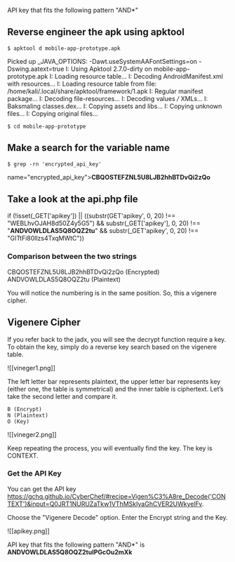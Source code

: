 API key that fits the following pattern "AND*"
## Reverse engineer the apk using apktool

`$ apktool d mobile-app-prototype.apk`

Picked up _JAVA_OPTIONS: -Dawt.useSystemAAFontSettings=on -Dswing.aatext=true
I: Using Apktool 2.7.0-dirty on mobile-app-prototype.apk
I: Loading resource table...
I: Decoding AndroidManifest.xml with resources...
I: Loading resource table from file: /home/kali/.local/share/apktool/framework/1.apk
I: Regular manifest package...
I: Decoding file-resources...
I: Decoding values */* XMLs...
I: Baksmaling classes.dex...
I: Copying assets and libs...
I: Copying unknown files...
I: Copying original files...

`$ cd mobile-app-prototype`

## Make a search for the variable name
`$ grep -rn 'encrypted_api_key'`

name="encrypted_api_key">**CBQOSTEFZNL5U8LJB2hhBTDvQi2zQo**

## Take a look at the api.php file
if (!isset(_GET['apikey']) || ((substr(GET'apikey', 0, 20) !== "WEBLhvOJAH8d50Z4y5G5") && substr(_GET['apikey'], 0, 20) !== "**ANDVOWLDLAS5Q8OQZ2tu**" && substr(_GET'apikey', 0, 20) !== "GITtFi80llzs4TxqMWtC"))

### Comparison between the two strings

CBQOSTEFZNL5U8LJB2hhBTDvQi2zQo (Encrypted)
ANDVOWLDLAS5Q8OQZ2tu                     (Plaintext)

You will notice the numbering is in the same position. So, this a vigenere cipher.

## Vigenere Cipher
If you refer back to the jadx, you will see the decrypt function require a key. To obtain the key, simply do a reverse key search based on the vigenere table.

![[vineger1.png]]

The left letter bar represents plaintext, the upper letter bar represents key (either one, the table is symmetrical) and the inner table is ciphertext. Let’s take the second letter and compare it.

```
B (Encrypt)
N (Plaintext)
O (Key)
```

![[vineger2.png]]

Keep repeating the process, you will eventually find the key. The key is CONTEXT.

### Get the API Key
You can get the API key https://gchq.github.io/CyberChef/#recipe=Vigen%C3%A8re_Decode('CONTEXT')&input=Q0JRT1NURUZaTkw1VThMSkIyaGhCVER2UWkyelFv.

Choose the "Vigenere Decode" option.
Enter the Encrypt string and the Key.

![[apikey.png]]

API key that fits the following pattern "AND*" is **ANDVOWLDLAS5Q8OQZ2tuIPGcOu2mXk**